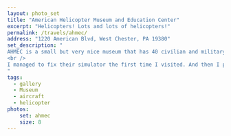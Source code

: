 ```yaml
---
layout: photo_set
title: "American Helicopter Museum and Education Center"
excerpt: "Helicopters! Lots and lots of helicopters!"
permalink: /travels/ahmec/
address: "1220 American Blvd, West Chester, PA 19380"
set_description: "
AHMEC is a small but very nice museum that has 40 civilian and military autogyros, convertiplanes and helicopters. It was fairly close to a Sikorsky aircraft plant back when I worked for them. AHMEC is one of only three museums in the world currently displaying a V-22 Osprey. It's worth visiting if you're passing through.<br />
<br />
I managed to fix their simulator the first time I visited. And then I proceeded to crash the simulated helicopter. Quite a lot.
"
tags:
  - gallery
  - Museum
  - aircraft
  - helicopter
photos:
    set: ahmec
    size: 8
---
```

